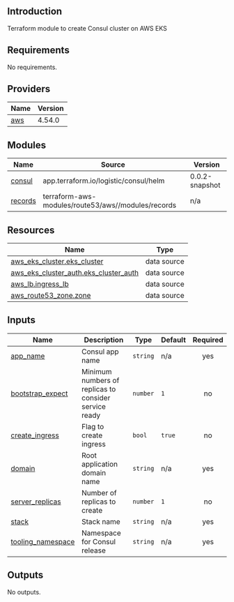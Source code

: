 ## Introduction
Terraform module to create Consul cluster on AWS EKS

<!-- BEGIN_TF_DOCS -->
## Requirements

No requirements.

## Providers

| Name | Version |
|------|---------|
| <a name="provider_aws"></a> [aws](#provider\_aws) | 4.54.0 |

## Modules

| Name | Source | Version |
|------|--------|---------|
| <a name="module_consul"></a> [consul](#module\_consul) | app.terraform.io/logistic/consul/helm | 0.0.2-snapshot |
| <a name="module_records"></a> [records](#module\_records) | terraform-aws-modules/route53/aws//modules/records | n/a |

## Resources

| Name | Type |
|------|------|
| [aws_eks_cluster.eks_cluster](https://registry.terraform.io/providers/hashicorp/aws/latest/docs/data-sources/eks_cluster) | data source |
| [aws_eks_cluster_auth.eks_cluster_auth](https://registry.terraform.io/providers/hashicorp/aws/latest/docs/data-sources/eks_cluster_auth) | data source |
| [aws_lb.ingress_lb](https://registry.terraform.io/providers/hashicorp/aws/latest/docs/data-sources/lb) | data source |
| [aws_route53_zone.zone](https://registry.terraform.io/providers/hashicorp/aws/latest/docs/data-sources/route53_zone) | data source |

## Inputs

| Name | Description | Type | Default | Required |
|------|-------------|------|---------|:--------:|
| <a name="input_app_name"></a> [app\_name](#input\_app\_name) | Consul app name | `string` | n/a | yes |
| <a name="input_bootstrap_expect"></a> [bootstrap\_expect](#input\_bootstrap\_expect) | Minimum numbers of replicas to consider service ready | `number` | `1` | no |
| <a name="input_create_ingress"></a> [create\_ingress](#input\_create\_ingress) | Flag to create ingress | `bool` | `true` | no |
| <a name="input_domain"></a> [domain](#input\_domain) | Root application domain name | `string` | n/a | yes |
| <a name="input_server_replicas"></a> [server\_replicas](#input\_server\_replicas) | Number of replicas to create | `number` | `1` | no |
| <a name="input_stack"></a> [stack](#input\_stack) | Stack name | `string` | n/a | yes |
| <a name="input_tooling_namespace"></a> [tooling\_namespace](#input\_tooling\_namespace) | Namespace for Consul release | `string` | n/a | yes |

## Outputs

No outputs.
<!-- END_TF_DOCS -->
